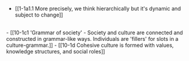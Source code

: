 - [[1-1a1.1 More precisely, we think hierarchically but it's dynamic and subject to change]]
<br>
- [[10-1c1 'Grammar of society' - Society and culture are connected and constructed in grammar-like ways. Individuals are 'fillers' for slots in a culture-grammar.]]
- [[10-1d Cohesive culture is formed with values, knowledge structures, and social roles]]

